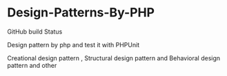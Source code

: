 # Design-Patterns-By-PHP
GitHub build Status

Design pattern by php and test it with PHPUnit

Creational design pattern , Structural design pattern and Behavioral design pattern and other
